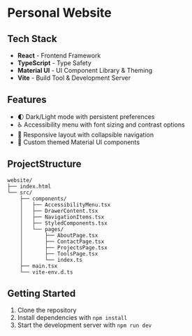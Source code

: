 # Personal Website

## Tech Stack

- **React** - Frontend Framework
- **TypeScript** - Type Safety
- **Material UI** - UI Component Library & Theming
- **Vite** - Build Tool & Development Server

## Features

- 🌓 Dark/Light mode with persistent preferences
- ♿ Accessibility menu with font sizing and contrast options
- 📱 Responsive layout with collapsible navigation
- 🎨 Custom themed Material UI components


## ProjectStructure

```
website/
├── index.html
└── src/
    ├── components/
    │   ├── AccessibilityMenu.tsx
    │   ├── DrawerContent.tsx
    │   ├── NavigationItems.tsx
    │   ├── StyledComponents.tsx
    │   └── pages/
    │       ├── AboutPage.tsx
    │       ├── ContactPage.tsx
    │       ├── ProjectsPage.tsx
    │       ├── ToolsPage.tsx
    │       └── index.ts
    ├── main.tsx
    └── vite-env.d.ts
```

## Getting Started

1. Clone the repository
2. Install dependencies with `npm install`
3. Start the development server with `npm run dev`